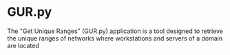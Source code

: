 # GUR.py
The "Get Unique Ranges" (GUR.py) application is a tool designed to retrieve the unique ranges of networks where workstations and servers of a domain are located
